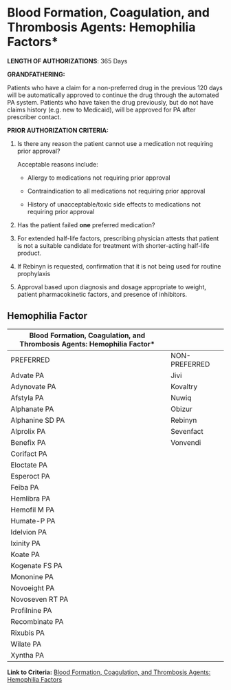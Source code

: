# Blood Formation, Coagulation, and Thrombosis Agents: Hemophilia Factors\*

**LENGTH OF AUTHORIZATIONS**: 365 Days

**GRANDFATHERING:**

Patients who have a claim for a non-preferred drug in the previous 120 days will be automatically approved to continue the drug through the automated PA system. Patients who have taken the drug previously, but do not have claims history (e.g. new to Medicaid), will be approved for PA after prescriber contact.

**PRIOR AUTHORIZATION CRITERIA:**

1. Is there any reason the patient cannot use a medication not requiring prior approval?

    Acceptable reasons include:

    - Allergy to medications not requiring prior approval

    - Contraindication to all medications not requiring prior approval

    - History of unacceptable/toxic side effects to medications not requiring prior approval

2. Has the patient failed **one** preferred medication?
3. For extended half-life factors, prescribing physician attests that patient is not a suitable candidate for treatment with shorter-acting half-life product.
4. If Rebinyn is requested, confirmation that it is not being used for routine prophylaxis
5. Approval based upon diagnosis and dosage appropriate to weight, patient pharmacokinetic factors, and presence of inhibitors.

## Hemophilia Factor

| Blood Formation, Coagulation, and Thrombosis Agents: Hemophilia Factor\*  |                     |
|---------------------------------------------------------------------------|--------------------|
| PREFERRED                                                                 | NON-PREFERRED       |
| Advate PA                                                                 | Jivi                |
| Adynovate PA                                                              | Kovaltry            |
| Afstyla PA                                                                | Nuwiq               |
| Alphanate PA                                                              | Obizur              |
| Alphanine SD PA                                                           | Rebinyn             |
| Alprolix PA                                                               | Sevenfact           |
| Benefix PA                                                                | Vonvendi            |
| Corifact PA                                                               |                     |
| Eloctate PA                                                               |                     |
| Esperoct PA                                                               |                     |
| Feiba PA                                                                  |                     |
| Hemlibra PA                                                               |                     |
| Hemofil M PA                                                              |                     |
| Humate-P PA                                                               |                     |
| Idelvion PA                                                               |                     |
| Ixinity PA                                                                |                     |
| Koate PA                                                                  |                     |
| Kogenate FS PA                                                            |                     |
| Mononine PA                                                               |                     |
| Novoeight PA                                                              |                     |
| Novoseven RT PA                                                           |                     |
| Profilnine PA                                                             |                     |
| Recombinate PA                                                            |                     |
| Rixubis PA                                                                |                     |
| Wilate PA                                                                 |                     |
| Xyntha PA                                                                 |                     |

**Link to Criteria:** [Blood Formation, Coagulation, and Thrombosis Agents: Hemophilia Factors](https://pharmacy.medicaid.ohio.gov/sites/default/files/20220415_UPDL_Criteria_FINAL_.pdf#page=11)
